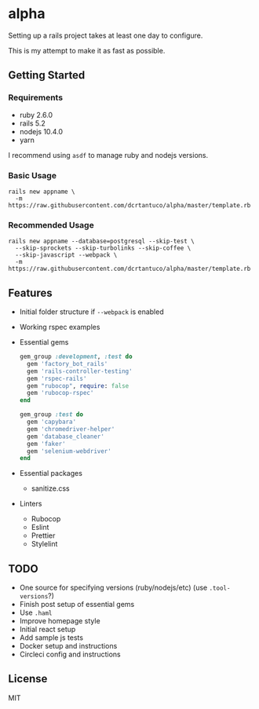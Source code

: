 # alpha

Setting up a rails project takes at least one day to configure.

This is my attempt to make it as fast as possible.

## Getting Started

### Requirements

- ruby 2.6.0
- rails 5.2
- nodejs 10.4.0
- yarn

I recommend using `asdf` to manage ruby and nodejs versions.

### Basic Usage

```
rails new appname \
  -m https://raw.githubusercontent.com/dcrtantuco/alpha/master/template.rb
```

### Recommended Usage

```
rails new appname --database=postgresql --skip-test \
  --skip-sprockets --skip-turbolinks --skip-coffee \
  --skip-javascript --webpack \
  -m https://raw.githubusercontent.com/dcrtantuco/alpha/master/template.rb
```

## Features

- Initial folder structure if `--webpack` is enabled
- Working rspec examples
- Essential gems

  ```ruby
  gem_group :development, :test do
    gem 'factory_bot_rails'
    gem 'rails-controller-testing'
    gem 'rspec-rails'
    gem "rubocop", require: false
    gem 'rubocop-rspec'
  end

  gem_group :test do
    gem 'capybara'
    gem 'chromedriver-helper'
    gem 'database_cleaner'
    gem 'faker'
    gem 'selenium-webdriver'
  end
  ```

- Essential packages
  - sanitize.css
- Linters
  - Rubocop
  - Eslint
  - Prettier
  - Stylelint

## TODO

- One source for specifying versions (ruby/nodejs/etc) (use `.tool-versions`?)
- Finish post setup of essential gems
- Use `.haml`
- Improve homepage style
- Initial react setup
- Add sample js tests
- Docker setup and instructions
- Circleci config and instructions

## License

MIT
